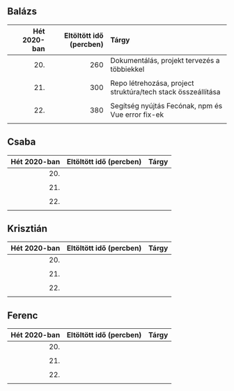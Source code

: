 ## Balázs

| Hét 2020-ban | Eltöltött idő (percben) | Tárgy                        |
| -----------: | ----------------------: | :--------------------------- |
|          20. |                     260 | Dokumentálás, projekt tervezés a többiekkel |
|              |                         |                              |
|          21. |                     300 | Repo létrehozása, project struktúra/tech stack összeállítása|
|              |                         |                              |
|          22. |                     380 | Segítség nyújtás Fecónak, npm és Vue error fix-ek |
|              |                         |                              |

## Csaba

| Hét 2020-ban | Eltöltött idő (percben) | Tárgy                        |
| -----------: | ----------------------: | :--------------------------- |
|          20. |                         |                              |
|              |                         |                              |
|          21. |                         |                              |
|              |                         |                              |
|          22. |                         |                              |
|              |                         |                              |

## Krisztián

| Hét 2020-ban | Eltöltött idő (percben) | Tárgy                        |
| -----------: | ----------------------: | :--------------------------- |
|          20. |                         |                              |
|              |                         |                              |
|          21. |                         |                              |
|              |                         |                              |
|          22. |                         |                              |
|              |                         |                              |

## Ferenc

| Hét 2020-ban | Eltöltött idő (percben) | Tárgy                        |
| -----------: | ----------------------: | :--------------------------- |
|          20. |                         |                              |
|              |                         |                              |
|          21. |                         |                              |
|              |                         |                              |
|          22. |                         |                              |
|              |                         |                              |